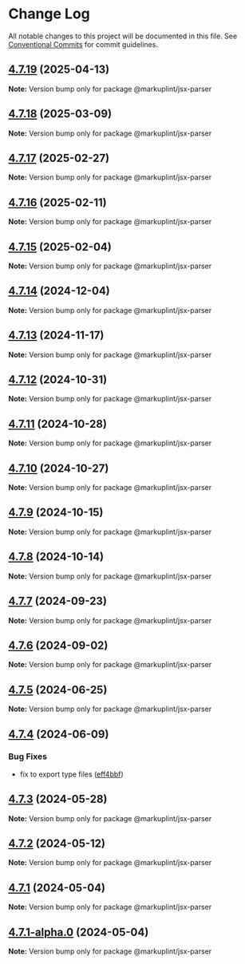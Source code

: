 # Change Log

All notable changes to this project will be documented in this file.
See [Conventional Commits](https://conventionalcommits.org) for commit guidelines.

## [4.7.19](https://github.com/markuplint/markuplint/compare/@markuplint/jsx-parser@4.7.18...@markuplint/jsx-parser@4.7.19) (2025-04-13)

**Note:** Version bump only for package @markuplint/jsx-parser

## [4.7.18](https://github.com/markuplint/markuplint/compare/@markuplint/jsx-parser@4.7.17...@markuplint/jsx-parser@4.7.18) (2025-03-09)

**Note:** Version bump only for package @markuplint/jsx-parser

## [4.7.17](https://github.com/markuplint/markuplint/compare/@markuplint/jsx-parser@4.7.16...@markuplint/jsx-parser@4.7.17) (2025-02-27)

**Note:** Version bump only for package @markuplint/jsx-parser

## [4.7.16](https://github.com/markuplint/markuplint/compare/@markuplint/jsx-parser@4.7.15...@markuplint/jsx-parser@4.7.16) (2025-02-11)

**Note:** Version bump only for package @markuplint/jsx-parser

## [4.7.15](https://github.com/markuplint/markuplint/compare/@markuplint/jsx-parser@4.7.14...@markuplint/jsx-parser@4.7.15) (2025-02-04)

**Note:** Version bump only for package @markuplint/jsx-parser

## [4.7.14](https://github.com/markuplint/markuplint/compare/@markuplint/jsx-parser@4.7.13...@markuplint/jsx-parser@4.7.14) (2024-12-04)

**Note:** Version bump only for package @markuplint/jsx-parser

## [4.7.13](https://github.com/markuplint/markuplint/compare/@markuplint/jsx-parser@4.7.12...@markuplint/jsx-parser@4.7.13) (2024-11-17)

**Note:** Version bump only for package @markuplint/jsx-parser

## [4.7.12](https://github.com/markuplint/markuplint/compare/@markuplint/jsx-parser@4.7.11...@markuplint/jsx-parser@4.7.12) (2024-10-31)

**Note:** Version bump only for package @markuplint/jsx-parser

## [4.7.11](https://github.com/markuplint/markuplint/compare/@markuplint/jsx-parser@4.7.10...@markuplint/jsx-parser@4.7.11) (2024-10-28)

**Note:** Version bump only for package @markuplint/jsx-parser

## [4.7.10](https://github.com/markuplint/markuplint/compare/@markuplint/jsx-parser@4.7.9...@markuplint/jsx-parser@4.7.10) (2024-10-27)

**Note:** Version bump only for package @markuplint/jsx-parser

## [4.7.9](https://github.com/markuplint/markuplint/compare/@markuplint/jsx-parser@4.7.8...@markuplint/jsx-parser@4.7.9) (2024-10-15)

**Note:** Version bump only for package @markuplint/jsx-parser

## [4.7.8](https://github.com/markuplint/markuplint/compare/@markuplint/jsx-parser@4.7.7...@markuplint/jsx-parser@4.7.8) (2024-10-14)

**Note:** Version bump only for package @markuplint/jsx-parser

## [4.7.7](https://github.com/markuplint/markuplint/compare/@markuplint/jsx-parser@4.7.6...@markuplint/jsx-parser@4.7.7) (2024-09-23)

**Note:** Version bump only for package @markuplint/jsx-parser

## [4.7.6](https://github.com/markuplint/markuplint/compare/@markuplint/jsx-parser@4.7.5...@markuplint/jsx-parser@4.7.6) (2024-09-02)

**Note:** Version bump only for package @markuplint/jsx-parser

## [4.7.5](https://github.com/markuplint/markuplint/compare/@markuplint/jsx-parser@4.7.4...@markuplint/jsx-parser@4.7.5) (2024-06-25)

**Note:** Version bump only for package @markuplint/jsx-parser

## [4.7.4](https://github.com/markuplint/markuplint/compare/@markuplint/jsx-parser@4.7.3...@markuplint/jsx-parser@4.7.4) (2024-06-09)

### Bug Fixes

- fix to export type files ([eff4bbf](https://github.com/markuplint/markuplint/commit/eff4bbfd127574809dc5e15d7cafe87699758ee0))

## [4.7.3](https://github.com/markuplint/markuplint/compare/@markuplint/jsx-parser@4.7.2...@markuplint/jsx-parser@4.7.3) (2024-05-28)

**Note:** Version bump only for package @markuplint/jsx-parser

## [4.7.2](https://github.com/markuplint/markuplint/compare/@markuplint/jsx-parser@4.7.1...@markuplint/jsx-parser@4.7.2) (2024-05-12)

**Note:** Version bump only for package @markuplint/jsx-parser

## [4.7.1](https://github.com/markuplint/markuplint/compare/@markuplint/jsx-parser@4.7.1-alpha.0...@markuplint/jsx-parser@4.7.1) (2024-05-04)

**Note:** Version bump only for package @markuplint/jsx-parser

## [4.7.1-alpha.0](https://github.com/markuplint/markuplint/compare/@markuplint/jsx-parser@4.7.0...@markuplint/jsx-parser@4.7.1-alpha.0) (2024-05-04)

**Note:** Version bump only for package @markuplint/jsx-parser
